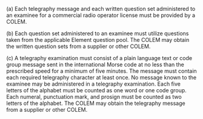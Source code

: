 (a) Each telegraphy message and each written question set administered to an examinee for a commercial radio operator license must be provided by a COLEM.

(b) Each question set administered to an examinee must utilize questions taken from the applicable Element question pool. The COLEM may obtain the written question sets from a supplier or other COLEM.

(c) A telegraphy examination must consist of a plain language text or code group message sent in the international Morse code at no less than the prescribed speed for a minimum of five minutes. The message must contain each required telegraphy character at least once. No message known to the examinee may be administered in a telegraphy examination. Each five letters of the alphabet must be counted as one word or one code group. Each numeral, punctuation mark, and prosign must be counted as two letters of the alphabet. The COLEM may obtain the telegraphy message from a supplier or other COLEM.

